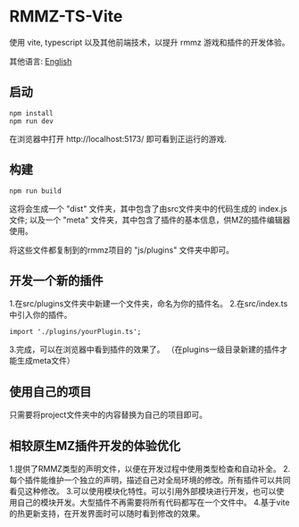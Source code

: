 # RMMZ-TS-Vite
使用 vite, typescript 以及其他前端技术，以提升 rmmz 游戏和插件的开发体验。

其他语言: [English](README.md)

## 启动
```
npm install
npm run dev
```
在浏览器中打开 http://localhost:5173/ 即可看到正运行的游戏.

## 构建
```
npm run build
```
这将会生成一个 "dist" 文件夹，其中包含了由src文件夹中的代码生成的 index.js 文件;
以及一个 "meta" 文件夹，其中包含了插件的基本信息，供MZ的插件编辑器使用。

将这些文件都复制到的rmmz项目的 "js/plugins" 文件夹中即可。

## 开发一个新的插件
1.在src/plugins文件夹中新建一个文件夹，命名为你的插件名。
2.在src/index.ts中引入你的插件。
```
import './plugins/yourPlugin.ts';
```
3.完成，可以在浏览器中看到插件的效果了。
（在plugins一级目录新建的插件才能生成meta文件）

## 使用自己的项目
只需要将project文件夹中的内容替换为自己的项目即可。

## 相较原生MZ插件开发的体验优化
1.提供了RMMZ类型的声明文件，以便在开发过程中使用类型检查和自动补全。
2.每个插件能维护一个独立的声明，描述自己对全局环境的修改。所有插件可以共同看见这种修改。
3.可以使用模块化特性。可以引用外部模块进行开发，也可以使用自己的模块开发。大型插件不再需要将所有代码都写在一个文件中。
4.基于vite的热更新支持，在开发界面时可以随时看到修改的效果。
